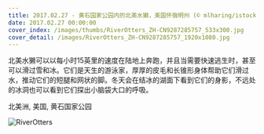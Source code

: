 ```yaml
---
title: 2017.02.27 - 黄石国家公园内的北美水獭，美国怀俄明州 (© mlharing/istock/Getty Images)
date: 2017.02.27 00:00:00
cover_index: /images/thumbs/RiverOtters_ZH-CN9287285757_533x300.jpg
cover_detail: /images/RiverOtters_ZH-CN9287285757_1920x1080.jpg
---
```


北美水獭可以以每小时15英里的速度在陆地上奔跑，并且当需要快速逃生时，甚至可以滑过雪和冰。它们是天生的游泳家，厚厚的皮毛和长锥形身体帮助它们滑过水，推动它们的短腿和网状的脚。冬天会在结冰的湖面下看到它们的身影，不远处的冰洞也可以看到它们探出小脑袋大口的呼吸。

北美洲, 美国, 黄石国家公园

![RiverOtters](/images/RiverOtters_ZH-CN9287285757_1920x1080.jpg)
